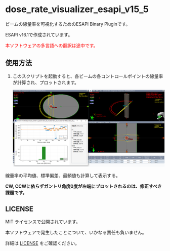 # dose_rate_visualizer_esapi_v15_5

ビームの線量率を可視化するためのESAPI Binary Pluginです。

ESAPI v16.1で作成されています。

<span style="color:#ff0000;">本ソフトウェアの多言語への翻訳は途中です。</span>



## 使用方法

1. このスクリプトを起動すると、各ビームの各コントロールポイントの線量率が計算され、プロットされます。

   ![select_target](./images/dose_rate_visualizer.png)

線量率の平均値、標準偏差、最頻値も計算して表示する。



**CW, CCWに依らずガントリ角度0度が左端にプロットされるのは、修正すべき課題です。**



## LICENSE

MIT ライセンスで公開されています。

本ソフトウェアで発生したことについて、いかなる責任も負いません。

詳細は [LICENSE](https://github.com/akiaji-k/4DCT_namer/blob/main/LICENSE) をご確認ください。


